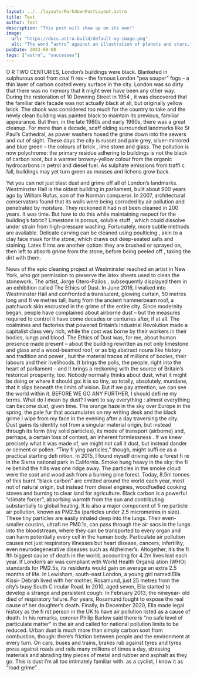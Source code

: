 ```yaml
---
layout: ../../layouts/MarkdownPostLayout.astro
title: Test
author: Test
description: "This post will show up on its own!"
image:
  url: "https://docs.astro.build/default-og-image.png"
  alt: "The word “astro” against an illustration of planets and stars."
pubDate: 2023-08-08
tags: ["astro", "successes"]
---
```


O R TWO CENTURIES, London’s buildings
were black. Blanketed in sulphurous soot from coal fi res – the famous
London “pea souper” fogs – a thin layer of carbon coated every surface
in the city. London was so dirty that there was no memory that it might
ever have been any other way. During the restoration of 10 Downing
Street in 1954 , it was discovered that the familiar dark facade was
not actually black at all, but originally yellow brick. The shock was
considered too much for the country to take and the newly clean building
was painted black to maintain its previous, familiar appearance.
But then, in the late 1980s and early 1990s, there was a great cleanup.
For more than a decade, scaff olding surrounded landmarks like
St Paul’s Cathedral, as power washers hosed the grime down into
the sewers and out of sight. These days the city is russet and pale
grey, silver-mirrored and blue green – the colours of brick , lime stone
and glass. The pollution is now polychrome: the primary residue
adhering to buildings is not the black of carbon soot, but a warmer
browny-yellow colour from the organic hydrocarbons in petrol and
diesel fuel. As sulphate emissions from traffi c fall, buildings may yet
turn green as mosses and lichens grow back.

Yet you can not just blast dust and grime off all of London’s
landmarks. Westminster Hall is the oldest building in parliament,
built about 900 years ago by William Rufus, son of the Norman conqueror.
In 2007, architectural conservators found that its walls were
being corroded by air pollution and penetrated by moisture. They
reckoned it had n ot been cleaned in 200 years. It was time.
But how to do this while maintaining respect for the building’s
fabric? Limestone is porous, soluble stuff , which could dissolve under
strain from high-pressure washing. Fortunately, more subtle methods
are available. Delicate carving can be cleaned using poulticing , akin
to a clay face mask for the stone, which draws out deep-seated salts
and staining. Latex fi lms are another option: they are brushed or
sprayed on, then left to absorb grime from the stone, before being
peeled off , taking the dirt with them.

News of the epic cleaning project at Westminster reached an
artist in New York, who got permission to preserve the latex sheets
used to clean the stonework. The artist, Jorge Otero-Pailos , subsequently
displayed them in an exhibition called The Ethics of Dust.
In June 2016, I walked into Westminster Hall and confronted a translucent,
glowing curtain, 50 metres long and fi ve metres tall, hung
from the ancient hammerbeam roof, a patchwork skin encrusted in
the grime of the entire city.
Since modernity began, people have complained about airborne
dust – but the measures required to control it have come decades or
centuries after, if at all. The coalmines and factories that powered
Britain’s Industrial Revolution made a capitalist class very rich, while
the cost was borne by their workers in their bodies, lungs and blood.
The Ethics of Dust was, for me, about human presence made present
– about the building rewritten as not only limestone and glass and a
wood-beamed roof, or as big abstract nouns like history and tradition
and power , but the material traces of millions of bodies, their
labours and their livelihoods. It brings the polis, the people, right into
the heart of parliament – and it brings a reckoning with the source of
Britain’s historical prosperity, too.
Nobody normally thinks about dust, what it might be doing or
where it should go: it is so tiny, so totally, absolutely, mundane, that
it slips beneath the limits of vision. But if we pay attention, we can
see the world within it.
BEFORE WE GO ANY FURTHER, I should defi ne my terms. What
do I mean by dust? I want to say everything : almost everything can
become dust, given time. The orange haze in the sky over Europe in
the spring, the pale fur that accumulates on my writing desk and the
black grime I wipe from my face in the evening after a day traversing
the city. Dust gains its identity not from a singular material origin,
but instead through its form (tiny solid particles), its mode of transport
(airborne) and, perhaps, a certain loss of context, an inherent
formlessness . If we knew precisely what it was made of, we might
not call it dust, but instead dander or cement or pollen. “Tiny fl ying
particles,” though, might suffi ce as a practical starting defi nition.
In 2015, I found myself driving into a forest fi re in the Sierra national
park in California. Smoke hung heavy in the sky: the fi re behind the
hills was one ridge away. The particles in the smoke cloud were the
soot and wood ash from a burning pine forest. Today, 8.5m tonnes
of this burnt “black carbon” are emitted around the world each year,
most not of natural origin, but instead from diesel engines, woodfuelled
cooking stoves and burning to clear land for agriculture. Black
carbon is a powerful “climate forcer”, absorbing warmth from the
sun and contributing substantially to global heating. It is also a major
component of fi ne particle air pollution, known as PM2.5s (particles
under 2.5 micrometres in size).
These tiny particles are easily inhaled deep into the lungs. Their
even-smaller cousins, ultrafi ne PM0.1s, can pass through the air sacs
in the lungs into the bloodstream, where they can be transported to
every organ and can harm potentially every cell in the human body.
Particulate air pollution causes not just respiratory illnesses but
heart disease, cancers, infertility, even neurodegenerative diseases
such as Alzheimer’s. Altogether, it’s the fi fth biggest cause of death
in the world, accounting for 4.2m lives lost each year. If London’s air
was compliant with World Health Organiz ation (WHO) standards for
PM2.5s, its residents would gain on average an extra 2.5 months of life.
In Lewisham, south-east London, a young girl named Ella Kissi-
Debrah lived with her mother, Rosamund, just 25 metres from the
city’s busy South C ircular Road. In 2010, aged seven, Ella started to
develop a strange and persistent cough. In February 2013, the nineyear-
old died of respiratory failure. For years, Rosamund fought to
expose the real cause of her daughter’s death. Finally, in December
2020, Ella made legal history as the fi rst person in the UK to have air
pollution listed as a cause of death. In his remarks, coroner Philip
Barlow said there is “no safe level of particulate matter” in the air
and called for national pollution limits to be reduced.
Urban dust is much more than simply carbon soot from combustion,
though: there’s friction between people and the environment at every
turn. On cars, buses and trains, brakes rub against tyres and tyres
press against roads and rails many millions of times a day, stressing
materials and abrading tiny pieces of metal and rubber and asphalt as
they go. This is dust I’m all too intimately familiar with: as a cyclist,
I know it as “road grime” .
